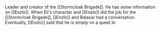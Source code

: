 Leader and creator of the [[Stormcloak Brigade]]. He has some information on [[Enzlo]]. When Eli's character and [[Enzlo]] did the job for the [[Stormcloak Brigade]], [[Enzlo]] and Balasar had a conversation. Eventually, [[Enzlo]] said that he is simply on a quest to 